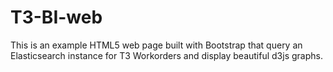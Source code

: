 T3-BI-web
=========

This is an example HTML5 web page built with Bootstrap that query an Elasticsearch instance for T3 Workorders and display beautiful d3js graphs.
